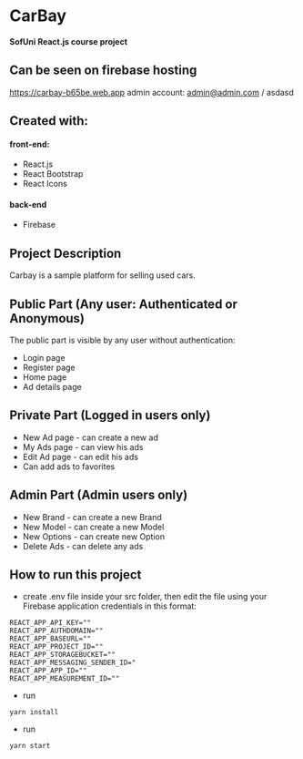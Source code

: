 # CarBay
#### SofUni React.js course project

## Can be seen on firebase hosting
https://carbay-b65be.web.app
admin account: admin@admin.com / asdasd

## Created with:
 #### front-end:
 - React.js
 - React Bootstrap
 - React Icons
 #### back-end
 - Firebase
 
## Project Description
  Carbay is a sample platform for selling used cars.
  
## Public Part (Any user: Authenticated or Anonymous)
 The public part is visible by any user without authentication:
 - Login page
 - Register page
 - Home page
 - Ad details page

## Private Part (Logged in users only)
 - New Ad page - can create a new ad
 - My Ads page - can view his ads
 - Edit Ad page - can edit his ads
 - Can add ads to favorites
 

## Admin Part (Admin users only)
 - New Brand - can create a new Brand
 - New Model - can create a new Model
 - New Options - can create new Option
 - Delete Ads - can delete any ads

## How to run this project
 - create .env file inside your src folder, then edit the file using your Firebase application credentials in this format:
<pre><code>REACT_APP_API_KEY=""
REACT_APP_AUTHDOMAIN=""
REACT_APP_BASEURL=""
REACT_APP_PROJECT_ID=""
REACT_APP_STORAGEBUCKET=""
REACT_APP_MESSAGING_SENDER_ID="
REACT_APP_APP_ID=""
REACT_APP_MEASUREMENT_ID=""
</code></pre>
 - run
 <pre><code>yarn install</code></pre>
 - run 
 <pre><code>yarn start</code></pre>
